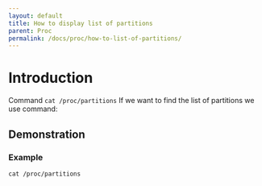 ```yaml
---
layout: default
title: How to display list of partitions
parent: Proc
permalink: /docs/proc/how-to-list-of-partitions/
---
```


# Introduction

Command ```cat /proc/partitions```
If we want to find the list of partitions we use command:

## Demonstration

### Example

```
cat /proc/partitions
```
